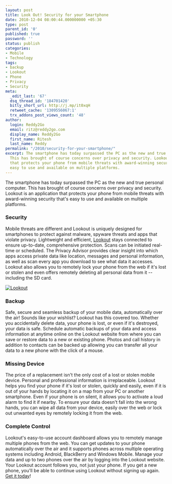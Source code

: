 ```yaml
---
layout: post
title: Look Out! Security for your Smartphone
date: 2010-12-04 08:00:44.000000000 +05:30
type: post
parent_id: '0'
published: true
password: ''
status: publish
categories:
- Mobile
- Technology
tags:
- backup
- Lookout
- Phone
- Privacy
- Security
meta:
  _edit_last: '67'
  dsq_thread_id: '184701420'
  bitly_short_url: http://j.mp/it0xqH
  retweet_cache: '1309556067:1'
  trx_addons_post_views_count: '48'
author:
  login: Reddy2Go
  email: ritz@reddy2go.com
  display_name: Reddy2Go
  first_name: Ritesh
  last_name: Reddy
permalink: "/2010/security-for-your-smartphone/"
excerpt: The smartphone has today surpassed the PC as the new and true personal computer.
  This has brought of course concerns over privacy and security. Lookout is an application
  that protects your phone from mobile threats with award-winning security that’s
  easy to use and available on multiple platforms.
---
```

<p>The smartphone has today surpassed the PC as the new and true personal computer. This has brought of course concerns over privacy and security. Lookout is an application that protects your phone from mobile threats with award-winning security that's easy to use and available on multiple platforms.</p>
<h3>Security</h3>
<p>Mobile threats are different and Lookout is uniquely designed for smartphones to protect against malware, spyware threats and apps that violate privacy. Lightweight and efficient, <a href="https://www.mylookout.com/">Lookout</a> stays connected to ensure up-to-date, comprehensive protection. Scans can be initiated real-time or scheduled. The Privacy Advisor provides clear insight into which apps access private data like location, messages and personal information, as well as scan every app you download to see what data it accesses. Lookout also allows you to remotely lock your phone from the web if it's lost or stolen and even offers remotely deleting all personal data from it -- including the SD card.</p>
<p><!--more--></p>
<p><a href="https://www.mylookout.com/"><img src="{{ site.baseurl }}/assets/2010/12/my-lookout.jpg" alt="Lookout" class="alignright" /></a></p>
<h3>Backup</h3>
<p>Safe, secure and seamless backup of your mobile data, automatically over the air! Sounds like your wishlist? Lookout has this covered too. Whether you accidentally delete data, your phone is lost, or even if it's destroyed, your data is safe. Schedule automatic backups of your data and access information at anytime online on the Lookout website from where you can save or restore data to a new or existing phone. Photos and call history in addition to contacts can be backed up allowing you can transfer all your data to a new phone with the click of a mouse.</p>
<h3>Missing Device</h3>
<p>The price of a replacement isn't the only cost of a lost or stolen mobile device. Personal and professional information is irreplaceable. Lookout helps you find your phone if it's lost or stolen, quickly and easily, even if it is out of your hands by locating it on a map from your PC or another smartphone. Even if your phone is on silent, it allows you to activate a loud alarm to find it if nearby. To ensure your data doesn't fall into the wrong hands, you can wipe all data from your device, easily over the web or lock out unwanted eyes by remotely locking it from the web.</p>
<h3>Complete Control</h3>
<p>Lookout's easy-to-use account dashboard allows you to remotely manage multiple phones from the web. You can get updates to your phone automatically over the air and it supports phones across multiple operating systems including Android, BlackBerry and Windows Mobile. Manage your data and up to two phones over the air by logging into the Lookout website. Your Lookout account follows you, not just your phone. If you get a new phone, you'll be able to continue using Lookout without signing up again. <a href="https://www.mylookout.com/">Get it today</a>!</p>
